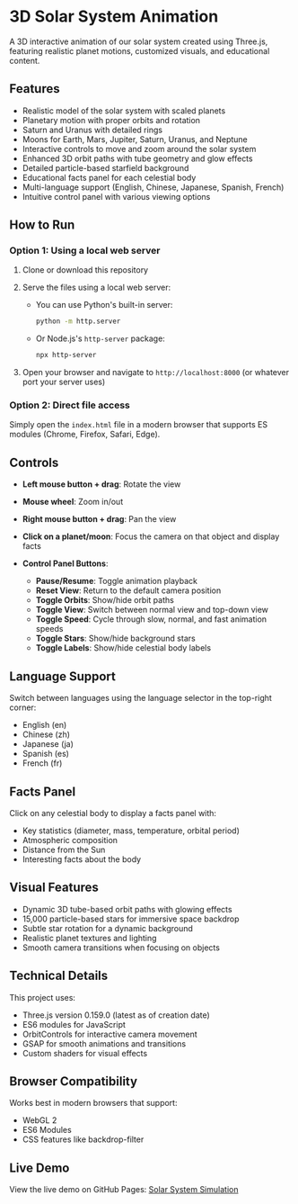 # 3D Solar System Animation

A 3D interactive animation of our solar system created using Three.js, featuring realistic planet motions, customized visuals, and educational content.

## Features

- Realistic model of the solar system with scaled planets
- Planetary motion with proper orbits and rotation
- Saturn and Uranus with detailed rings
- Moons for Earth, Mars, Jupiter, Saturn, Uranus, and Neptune
- Interactive controls to move and zoom around the solar system
- Enhanced 3D orbit paths with tube geometry and glow effects
- Detailed particle-based starfield background
- Educational facts panel for each celestial body
- Multi-language support (English, Chinese, Japanese, Spanish, French)
- Intuitive control panel with various viewing options

## How to Run

### Option 1: Using a local web server

1. Clone or download this repository
2. Serve the files using a local web server:

   - You can use Python's built-in server:

     ```bash
     python -m http.server
     ```

   - Or Node.js's `http-server` package:

     ```bash
     npx http-server
     ```

3. Open your browser and navigate to `http://localhost:8000` (or whatever port your server uses)

### Option 2: Direct file access

Simply open the `index.html` file in a modern browser that supports ES modules (Chrome, Firefox, Safari, Edge).

## Controls

- **Left mouse button + drag**: Rotate the view
- **Mouse wheel**: Zoom in/out
- **Right mouse button + drag**: Pan the view
- **Click on a planet/moon**: Focus the camera on that object and display facts
- **Control Panel Buttons**:

  - **Pause/Resume**: Toggle animation playback
  - **Reset View**: Return to the default camera position
  - **Toggle Orbits**: Show/hide orbit paths
  - **Toggle View**: Switch between normal view and top-down view
  - **Toggle Speed**: Cycle through slow, normal, and fast animation speeds
  - **Toggle Stars**: Show/hide background stars
  - **Toggle Labels**: Show/hide celestial body labels

## Language Support

Switch between languages using the language selector in the top-right corner:

- English (en)
- Chinese (zh)
- Japanese (ja)
- Spanish (es)
- French (fr)

## Facts Panel

Click on any celestial body to display a facts panel with:

- Key statistics (diameter, mass, temperature, orbital period)
- Atmospheric composition
- Distance from the Sun
- Interesting facts about the body

## Visual Features

- Dynamic 3D tube-based orbit paths with glowing effects
- 15,000 particle-based stars for immersive space backdrop
- Subtle star rotation for a dynamic background
- Realistic planet textures and lighting
- Smooth camera transitions when focusing on objects

## Technical Details

This project uses:

- Three.js version 0.159.0 (latest as of creation date)
- ES6 modules for JavaScript
- OrbitControls for interactive camera movement
- GSAP for smooth animations and transitions
- Custom shaders for visual effects

## Browser Compatibility

Works best in modern browsers that support:

- WebGL 2
- ES6 Modules
- CSS features like backdrop-filter

## Live Demo

View the live demo on GitHub Pages: [Solar System Simulation](https://xibuka.github.io/SolarSystem/)
